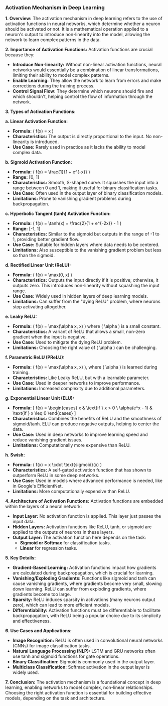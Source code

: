 ### Activation Mechanism in Deep Learning

**1. Overview:**
The activation mechanism in deep learning refers to the use of activation functions in neural networks, which determine whether a neuron should be activated or not. It is a mathematical operation applied to a neuron's output to introduce non-linearity into the model, allowing the network to learn complex patterns in the data.

**2. Importance of Activation Functions:**
Activation functions are crucial because they:
- **Introduce Non-linearity:** Without non-linear activation functions, neural networks would essentially be a combination of linear transformations, limiting their ability to model complex patterns.
- **Enable Learning:** They allow the network to learn from errors and make corrections during the training process.
- **Control Signal Flow:** They determine which neurons should fire and which shouldn't, helping control the flow of information through the network.

**3. Types of Activation Functions:**

   **a. Linear Activation Function:**
   - **Formula:** \( f(x) = x \)
   - **Characteristics:** The output is directly proportional to the input. No non-linearity is introduced.
   - **Use Case:** Rarely used in practice as it lacks the ability to model complex data.

   **b. Sigmoid Activation Function:**
   - **Formula:** \( f(x) = \frac{1}{1 + e^{-x}} \)
   - **Range:** [0, 1]
   - **Characteristics:** Smooth, S-shaped curve. It squashes the input into a range between 0 and 1, making it useful for binary classification tasks.
   - **Use Case:** Often used in the output layer of binary classification models.
   - **Limitations:** Prone to vanishing gradient problems during backpropagation.

   **c. Hyperbolic Tangent (tanh) Activation Function:**
   - **Formula:** \( f(x) = \tanh(x) = \frac{2}{1 + e^{-2x}} - 1 \)
   - **Range:** [-1, 1]
   - **Characteristics:** Similar to the sigmoid but outputs in the range of -1 to 1, providing better gradient flow.
   - **Use Case:** Suitable for hidden layers where data needs to be centered.
   - **Limitations:** Also susceptible to the vanishing gradient problem but less so than the sigmoid.

   **d. Rectified Linear Unit (ReLU):**
   - **Formula:** \( f(x) = \max(0, x) \)
   - **Characteristics:** Outputs the input directly if it is positive; otherwise, it outputs zero. This introduces non-linearity without squashing the input range.
   - **Use Case:** Widely used in hidden layers of deep learning models.
   - **Limitations:** Can suffer from the "dying ReLU" problem, where neurons stop activating altogether.

   **e. Leaky ReLU:**
   - **Formula:** \( f(x) = \max(\alpha x, x) \) where \( \alpha \) is a small constant.
   - **Characteristics:** A variant of ReLU that allows a small, non-zero gradient when the input is negative.
   - **Use Case:** Used to mitigate the dying ReLU problem.
   - **Limitations:** Choosing the right value of \( \alpha \) can be challenging.

   **f. Parametric ReLU (PReLU):**
   - **Formula:** \( f(x) = \max(\alpha x, x) \), where \( \alpha \) is learned during training.
   - **Characteristics:** Like Leaky ReLU, but with a learnable parameter.
   - **Use Case:** Used in deeper networks to improve performance.
   - **Limitations:** Increased complexity due to additional parameters.

   **g. Exponential Linear Unit (ELU):**
   - **Formula:** 
     \[
     f(x) =
     \begin{cases} 
      x & \text{if } x > 0 \\
      \alpha(e^x - 1) & \text{if } x \leq 0
     \end{cases}
     \]
   - **Characteristics:** Combines the benefits of ReLU and the smoothness of sigmoid/tanh. ELU can produce negative outputs, helping to center the data.
   - **Use Case:** Used in deep networks to improve learning speed and reduce vanishing gradient issues.
   - **Limitations:** Computationally more expensive than ReLU.

   **h. Swish:**
   - **Formula:** \( f(x) = x \cdot \text{sigmoid}(x) \)
   - **Characteristics:** A self-gated activation function that has shown to outperform ReLU in some deep networks.
   - **Use Case:** Used in models where advanced performance is needed, like in Google's EfficientNet.
   - **Limitations:** More computationally expensive than ReLU.

**4. Architecture of Activation Functions:**
Activation functions are embedded within the layers of a neural network:
- **Input Layer:** No activation function is applied. This layer just passes the input data.
- **Hidden Layers:** Activation functions like ReLU, tanh, or sigmoid are applied to the outputs of neurons in these layers.
- **Output Layer:** The activation function here depends on the task:
  - **Sigmoid or Softmax** for classification tasks.
  - **Linear** for regression tasks.

**5. Key Details:**
- **Gradient-Based Learning:** Activation functions impact how gradients are calculated during backpropagation, which is crucial for learning.
- **Vanishing/Exploding Gradients:** Functions like sigmoid and tanh can cause vanishing gradients, where gradients become very small, slowing down learning. ReLU can suffer from exploding gradients, where gradients become too large.
- **Sparsity:** ReLU induces sparsity in activations (many neurons output zero), which can lead to more efficient models.
- **Differentiability:** Activation functions must be differentiable to facilitate backpropagation, with ReLU being a popular choice due to its simplicity and effectiveness.

**6. Use Cases and Applications:**
- **Image Recognition:** ReLU is often used in convolutional neural networks (CNNs) for image classification tasks.
- **Natural Language Processing (NLP):** LSTM and GRU networks often use tanh and sigmoid functions for gate operations.
- **Binary Classification:** Sigmoid is commonly used in the output layer.
- **Multiclass Classification:** Softmax activation in the output layer is widely used.

**7. Conclusion:**
The activation mechanism is a foundational concept in deep learning, enabling networks to model complex, non-linear relationships. Choosing the right activation function is essential for building effective models, depending on the task and architecture.
